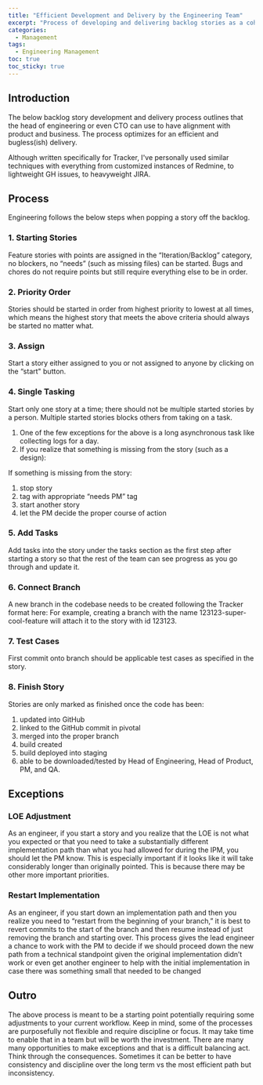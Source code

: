 ```yaml
---
title: "Efficient Development and Delivery by the Engineering Team" 
excerpt: "Process of developing and delivering backlog stories as a cohesive and efficient engineering team"
categories:
  - Management
tags:
  - Engineering Management
toc: true
toc_sticky: true
---
```

## Introduction
The below backlog story development and delivery process outlines that the head of engineering or even CTO can use to have alignment with product and business. The process optimizes for an efficient and bugless(ish) delivery.

Although written specifically for Tracker, I've personally used similar techniques with everything from customized instances of Redmine, to lightweight GH issues, to heavyweight JIRA.

## Process
Engineering follows the below steps when popping a story off the backlog.
### 1. Starting Stories
Feature stories with points are assigned in the “Iteration/Backlog” category, no blockers, no “needs” (such as missing files) can be started. Bugs and chores do not require points but still require everything else to be in order.
### 2. Priority Order
Stories should be started in order from highest priority to lowest at all times, which means the highest story that meets the above criteria should always be started no matter what.
### 3. Assign
Start a story either assigned to you or not assigned to anyone by clicking on the “start" button.
### 4. Single Tasking
Start only one story at a time; there should not be multiple started stories by a person. Multiple started stories blocks others from taking on a task.

1. One of the few exceptions for the above is a long asynchronous task like collecting logs for a day.
2. If you realize that something is missing from the story (such as a design):

If something is missing from the story:
1. stop story
2. tag with appropriate “needs PM” tag
3. start another story 
4. let the PM decide the proper course of action

### 5. Add Tasks
Add tasks into the story under the tasks section as the first step after starting a story so that the rest of the team can see progress as you go through and update it.
### 6. Connect Branch
A new branch in the codebase needs to be created following the Tracker format here: For example, creating a branch with the name 123123-super-cool-feature will attach it to the story with id 123123.
### 7. Test Cases
First commit onto branch should be applicable test cases as specified in the story.
### 8. Finish Story
Stories are only marked as finished once the code has been:

1. updated into GitHub
2. linked to the GitHub commit in pivotal
3. merged into the proper branch
4. build created
5. build deployed into staging
6. able to be downloaded/tested by Head of Engineering, Head of Product, PM, and QA.
## Exceptions
### LOE Adjustment
As an engineer, if you start a story and you realize that the LOE is not what you expected or that you need to take a substantially different implementation path than what you had allowed for during the IPM, you should let the PM know. This is especially important if it looks like it will take considerably longer than originally pointed. This is because there may be other more important priorities.
### Restart Implementation
As an engineer, if you start down an implementation path and then you realize you need to “restart from the beginning of your branch,” it is best to revert commits to the start of the branch and then resume instead of just removing the branch and starting over. This process gives the lead engineer a chance to work with the PM to decide if we should proceed down the new path from a technical standpoint given the original implementation didn’t work or even get another engineer to help with the initial implementation in case there was something small that needed to be changed

## Outro
The above process is meant to be a starting point potentially requiring some adjustments to your current workflow. Keep in mind, some of the processes are purposefully not flexible and require discipline or focus. It may take time to enable that in a team but will be worth the investment.
There are many many opportunities to make exceptions and that is a difficult balancing act. Think through the consequences. Sometimes it can be better to have consistency and discipline over the long term vs the most efficient path but inconsistency.